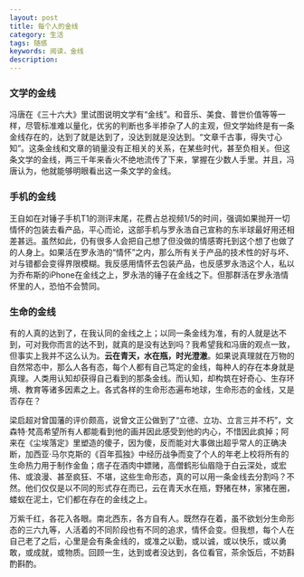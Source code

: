 ```yaml
---
layout: post
title: 每个人的金线
category: 生活
tags: 随感
keywords: 阅读，金线
description: 
---
```

### 文学的金线
冯唐在《三十六大》里试图说明文学有“金线”。和音乐、美食、普世价值等等一样，尽管标准难以量化，优劣的判断也多半掺杂了人的主观，但文学始终是有一条金线存在的，达到了就是达到了，没达到就是没达到。“文章千古事，得失寸心知”。这条金线和文章的销量没有正相关的关系，在某些时代，甚至负相关。但这条文学的金线，两三千年来香火不绝地流传了下来，掌握在少数人手里。并且，冯唐认为，他就能够明眼看出这一条文学的金线。

### 手机的金线
王自如在对锤子手机T1的测评末尾，花费占总视频1/5的时间，强调如果抛开一切情怀的包装去看产品，平心而论，这部手机与罗永浩自己宣称的东半球最好用还相差甚远。虽然如此，仍有很多人会把自己想了但没做的情感寄托到这个想了也做了的人身上。如果活在罗永浩的“情怀”之内，那么所有关于产品的技术性的好与坏、对与错都会变得界限模糊。我反感用情怀去包装产品，也反感罗永浩这个人，私以为乔布斯的iPhone在金线之上，罗永浩的锤子在金线之下。但那群活在罗永浩情怀里的人，恐怕不会赞同。

### 生命的金线
有的人真的达到了，在我认同的金线之上；以同一条金线为准，有的人就是达不到，可对我你而言的达不到，就真的是没有达到吗？我希望我和冯唐的观点一致，但事实上我并不这么认为。**云在青天，水在瓶，时光澄澈**。如果说真理就在万物的自然常态中，那么人各有态，每个人都有自己笃定的金线，每种人的存在本身就是真理。人类用认知却获得自己看到的那条金线。而认知，却构筑在好奇心、生存环境、教育等诸多因素之上。各式各样的生命形态遍布地球，生命形态的金线，又是否存在？

梁启超对曾国藩的评价颇高，说曾文正公做到了“立德、立功、立言三并不朽”，文森特·梵高希望所有人都能看到他的画并因此感受到他的内心，不惜因此疯掉；阿来在《尘埃落定》里塑造的傻子，因为傻，反而能对大事做出超乎常人的正确决断，加西亚·马尔克斯的《百年孤独》中经历战争而变了个人的年老上校将所有的生命热力用于制作金鱼；痞子在酒肉中嫖赌，高僧鹤形仙眉隐于白云深处，或宏伟、或浪漫、甚至疯狂、不堪，这些生命形态，真的可以用一条金线去分割吗？不然。他们仅仅是以不同的形式存在而已，云在青天水在瓶，野猪在林，家猪在圈，蝼蚁在泥土，它们都在存在的金线之上。

万紫千红，各花入各眼。南北西东，各方自有人。既然存在着，虽不欲划分生命形态的三六九等，人活着的不同阶段也有不同的追求，情怀会变。但我想，每个人在自己老了之后，心里是会有条金线的，或准之以勤，或以诚，或以快乐，或以勇敢，或成就，或物质。回顾一生，达到或者没达到，各位看官，茶余饭后，不妨斟酌斟酌。
